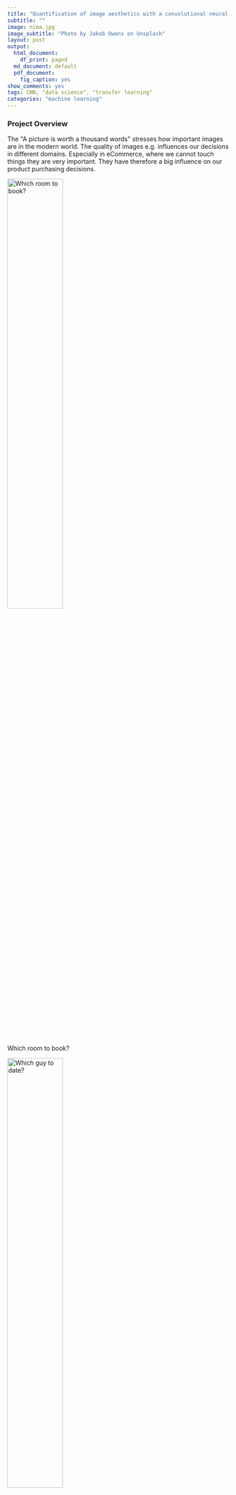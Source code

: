 ```yaml
---
title: "Quantification of image aesthetics with a convolutional neural network (CNN)"
subtitle: ""
image: nima.jpg
image_subtitle: "Photo by Jakob Owens on Unsplash"
layout: post
output:
  html_document:
    df_print: paged
  md_document: default
  pdf_document:
    fig_caption: yes
show_comments: yes
tags: CNN, "data science", "transfer learning"
categories: "machine learning"
---
```


### Project Overview

The "A picture is worth a thousand words" stresses how important images
are in the modern world. The quality of images e.g. influences our
decisions in different domains. Especially in eCommerce, where we cannot
touch things they are very important. They have therefore a big
influence on our product purchasing decisions.

<img src="../assets/img/airbnb.png" alt="Which room to book?" width="50%" />
<p class="caption">
Which room to book?
</p>

<img src="../assets/img/date.png" alt="Which guy to date?" width="50%" />
<p class="caption">
Which guy to date?
</p>

<img src="../assets/img/food.png" alt="Which food to order?" width="50%" />
<p class="caption">
Which food to order?
</p>

The goal of this project is to create a model that is able to quantify
the aesthetics of images.

### Problem Statement

The quantification of image quality is an old problem in computer
vision. There are objective and subjective methods to assess image
quality. With objective methods different algorithms quantify the
distortions and degradations in an image. Subjective methods are based
on human perception. The methods often dont't correlate with each other.
Objective methods involve traditional rule-based programming, Subjective
methods are not solvable this way.

The goal of this project is to develop an subjective method of image
quality assessment. As mentioned before this problem cannot be solved
with classical programming. But it seems that supervised machine
learning is a perfect candidate for solving the problem as this approach
learns from examples and it is a way to quantify the ineffeble. A
dataset with image quality annotations is a requirement for learning
from samples.

Within the machine learning ecosystem Convolutional Neural Networks
(CNN) are a category of Neural Networks that have proven very effective
in areas such as image recognition and classification. They are inspired
by biological processes in that the connectivity pattern between neurons
resembles the organization of the human visual cortex.

The subjective quality model will be implemented with a Convolutional
Neural Network as it seems a good fit to tackle the problem.

To solve the problem these steps are needed:

1.  Find a dataset with images with quality annotations
2.  Exploratory Data Analysis (EDA) on the dataset, to evaluate the
    characteristics and suitabilty for the problem space
3.  Cleanup and preprocessing of the dataset
4.  Design a architecture for the CNN
5.  Training of the CNN
6.  Test the model against benchmarks
7.  Analysis of the results

There will be several iterations for the steps 4.-7.

### Metrics

The distribution of user ratings will be predicted in the project. From
there you are able to predict both a quantitative mean rating, but also
a qualitive rating bucket. To capture this two metrics will be used.

#### Earth Mover's distance (EMD)

The **Earth Mover's Distance (EMD)** is a method to evaluate
dissimilarity between two multi-dimensional distributions in some
feature space where a distance measure between single features, which we
call the ground distance is given. The EMD 'lifts' this distance from
individual features to full distributions. It's assumed that a well
performing CNN should predict class distributions such that classes
closer to the ground truth class should have higher predicted
probabilities than classes that are further away. For the image quality
ratings, the scores 4, 5, and 6 are more related than 1, 5, and 10, i.e.
the goal is to punish a prediction of 4 more if the true score is 10
than when the true score is 5. The EMD is defined as the minimum cost to
transport the mass of one distribution (histogram) to the other. (Hou,
Yu, and Samaras 2016)(Rubner, Tomasi, and Guibas 2000)(Talebi and
Milanfar 2018)

$$EMD(P,Q) = \\dfrac{\\sum\\limits\_{i=1}^m \\sum\\limits\_{j=1}^n f\_{ij} d\_{ij}}{\\sum\\limits\_{i=1}^m\\sum\\limits\_{j=1}^n f\_{ij}}$$

#### Accuracy

To compare qualitative results the **Accuracy** is used. The accuracy is
the ratio of correct predictions. In this case the ground-truth and
predicted mean scores using a threshold of 5 on the "official" test set,
as this is the standard practice for AVA dataset.

$$ACC = \\frac{TP+TN}{TP+FP+TN+FN}$$

*T**P* : *T**r**u**e**P**o**s**i**t**i**v**e**s*, *T**N* : *T**r**u**e**N**e**g**a**t**i**v**e**s*, *F**N* : *F**a**l**s**e**N**e**g**a**t**i**v**e**s*, *F**P* : *F**a**l**s**e**P**o**s**i**t**i**v**e*


### Data Exploration

The AVA (Aesthetic Visual Analysis) image dataset which was introduced
by (Murray, Marchesotti, and Perronnin 2012a), (Murray, Marchesotti, and
Perronnin 2012b) is the reference dataset for all kind of image
aesthetics. The dataset contains 255508 images, along with a wide range
of aesthetic, semantic and photographic style annotations. The images
were collected from www.dpchallenge.com.

#### Sample rows

<table>
<thead>
<tr class="header">
<th align="right">image.id</th>
<th align="right">1</th>
<th align="right">2</th>
<th align="right">3</th>
<th align="right">4</th>
<th align="right">5</th>
<th align="right">6</th>
<th align="right">7</th>
<th align="right">8</th>
<th align="right">9</th>
<th align="right">10</th>
<th align="right">rating.mean</th>
<th align="right">rating.sd</th>
</tr>
</thead>
<tbody>
<tr class="odd">
<td align="right">340753</td>
<td align="right">3</td>
<td align="right">2</td>
<td align="right">5</td>
<td align="right">43</td>
<td align="right">100</td>
<td align="right">80</td>
<td align="right">23</td>
<td align="right">10</td>
<td align="right">3</td>
<td align="right">0</td>
<td align="right">5.360595</td>
<td align="right">1.225537</td>
</tr>
<tr class="even">
<td align="right">674342</td>
<td align="right">0</td>
<td align="right">2</td>
<td align="right">4</td>
<td align="right">9</td>
<td align="right">39</td>
<td align="right">56</td>
<td align="right">31</td>
<td align="right">21</td>
<td align="right">15</td>
<td align="right">6</td>
<td align="right">6.355191</td>
<td align="right">1.595610</td>
</tr>
<tr class="odd">
<td align="right">737669</td>
<td align="right">8</td>
<td align="right">16</td>
<td align="right">29</td>
<td align="right">55</td>
<td align="right">81</td>
<td align="right">18</td>
<td align="right">6</td>
<td align="right">0</td>
<td align="right">0</td>
<td align="right">0</td>
<td align="right">4.234742</td>
<td align="right">1.300529</td>
</tr>
<tr class="even">
<td align="right">16606</td>
<td align="right">0</td>
<td align="right">1</td>
<td align="right">13</td>
<td align="right">24</td>
<td align="right">46</td>
<td align="right">55</td>
<td align="right">40</td>
<td align="right">14</td>
<td align="right">5</td>
<td align="right">2</td>
<td align="right">5.770000</td>
<td align="right">1.478885</td>
</tr>
<tr class="odd">
<td align="right">344449</td>
<td align="right">1</td>
<td align="right">6</td>
<td align="right">17</td>
<td align="right">52</td>
<td align="right">91</td>
<td align="right">47</td>
<td align="right">25</td>
<td align="right">6</td>
<td align="right">1</td>
<td align="right">0</td>
<td align="right">5.044715</td>
<td align="right">1.285485</td>
</tr>
</tbody>
</table>

#### Sample images

<img src="../assets/img/unnamed-chunk-16-1.png" alt="Best rated images"  />
<p class="caption">
Best rated images
</p>

<img src="../assets/img/unnamed-chunk-17-1.png" alt="Worst rated images"  />
<p class="caption">
Worst rated images
</p>

#### Desciptive Statistics of number of ratings

<table>
<thead>
<tr class="header">
<th align="right"> </th>
<th align="right">value</th>
</tr>
</thead>
<tbody>
<tr class="odd">
<td align="right"><strong>Mean</strong></td>
<td align="right">210.14</td>
</tr>
<tr class="even">
<td align="right"><strong>Std.Dev.</strong></td>
<td align="right">61.51</td>
</tr>
<tr class="odd">
<td align="right"><strong>Min</strong></td>
<td align="right">78.00</td>
</tr>
<tr class="even">
<td align="right"><strong>Q1</strong></td>
<td align="right">164.00</td>
</tr>
<tr class="odd">
<td align="right"><strong>Median</strong></td>
<td align="right">201.00</td>
</tr>
<tr class="even">
<td align="right"><strong>Q3</strong></td>
<td align="right">247.00</td>
</tr>
<tr class="odd">
<td align="right"><strong>Max</strong></td>
<td align="right">549.00</td>
</tr>
</tbody>
</table>

#### Desciptive Statistics of rating.mean

<table>
<thead>
<tr class="header">
<th align="right"> </th>
<th align="right">value</th>
</tr>
</thead>
<tbody>
<tr class="odd">
<td align="right"><strong>Mean</strong></td>
<td align="right">5.38</td>
</tr>
<tr class="even">
<td align="right"><strong>Std.Dev.</strong></td>
<td align="right">0.73</td>
</tr>
<tr class="odd">
<td align="right"><strong>Min</strong></td>
<td align="right">1.81</td>
</tr>
<tr class="even">
<td align="right"><strong>Q1</strong></td>
<td align="right">4.91</td>
</tr>
<tr class="odd">
<td align="right"><strong>Median</strong></td>
<td align="right">5.39</td>
</tr>
<tr class="even">
<td align="right"><strong>Q3</strong></td>
<td align="right">5.87</td>
</tr>
<tr class="odd">
<td align="right"><strong>Max</strong></td>
<td align="right">8.60</td>
</tr>
</tbody>
</table>

### Exploratory Visualization

#### Distribution of number of Ratings

<img src="../assets/img/unnamed-chunk-20-1.png" alt="Number of ratings per image: Majority is rated by more than 100 raters"  />
<p class="caption">
Number of ratings per image: Majority is rated by more than 100 raters
</p>

The number of ratings for the images ranges from 78 to 549 with an
average of 210 on a scale from 1 to 10.

It can be seen that all images are rated by a high numbers of raters.
This is very import as rating an image by it's aesthetics is very
subjective. To level out outliers ratings, a high number of raters is
needed.

#### Distribution of Mean Ratings

<img src="../assets/img/unnamed-chunk-21-1.png" alt="Distribution of rating mean"  />
<p class="caption">
Distribution of rating mean
</p>

It can be seen from the distribution and the descriptive statistics that
50% of images has a rating mean within 4.9 and 5.9 and about 85% are
between 3.9 and 6.8. From the boxplot it can be seen that rating means
above 7.2 and below 3.5 are outliers in the way that these values are
very rare.

This is problematic thas the model performance might not sufficient for
images with very good and bad quality.

### Algorithms and Techniques

#### Convolutional Neural Networks (CNN)

A Convolutional Neural Network (CNN) will be used to solve the problem
of image aesthetics assessment. They are deep neural networks inspired
by biological processes and most commonly applied to analyzing visual
imagery.

CNNs consist of an input, an output layer and several hidden layers. The
hidden layers are typically a convolutional layer followed by a pooling
layer.

<img src="../assets/img/Typical_cnn.png" alt="Structure of a typical CNN for image classification. The network has multiple filtering kernels for each convolution layer, which extract features. Subsampling or Pooling layers are used for information reduction. (Source Wikipedia)" width="70%" />
<p class="caption">
Structure of a typical CNN for image classification. The network has
multiple filtering kernels for each convolution layer, which extract
features. Subsampling or Pooling layers are used for information
reduction. (Source Wikipedia)
</p>

*Convolutional Layer*

The purpose of the convolutional layer is to extract features from the
input image. They preserve the spatial relationship between pixels by
learning image features using small squares of input data.

<img src="../assets/img/3_conv.png" alt="Convolutional operation to extract features" width="750" />
<p class="caption">
Convolutional operation to extract features
</p>

*Pooling Layer*

Convolutional networks may include pooling layers. These layers combine
the outputs of neuron clusters at one layer into a single neuron in the
next layer. This is done for the following reasons

-   Reduction of memory and increase in execution speed
-   Reduction of overfitting

<img src="../assets/img/Max_pooling.png" alt="MaxPooling layer, that extracts the maximum value in a region to reduce information. (Source Wikipedia)" width="60%" />
<p class="caption">
MaxPooling layer, that extracts the maximum value in a region to reduce
information. (Source Wikipedia)
</p>

*Fully connected Layer*

After multiple layers of convolutional and pooling layers a fully
connected layer completes the network. The fully connected layer is a
traditional multi layer perceptron responsible for the classification
task.

#### Transfer Learning

Transfer learning is a popular method in computer vision because it
allows to build accurate models in a timesaving way (Rawat and Wang
2017). With transfer learning, instead of starting the learning process
from scratch, you start from patterns that have been learned when
solving a different problem. This way you leverage previous learnings
and avoid starting from scratch.

In computer vision, transfer learning is usually expressed through the
use of pre-trained models. A pre-trained model is a model that was
trained on a large benchmark dataset to solve a problem similar to the
one that we want to solve. Accordingly, due to the computational cost of
training such models, it is common practice to import and use models
from published literature (e.g. VGG, Inception, MobileNet).

<img src="../assets/img/transferlearning.png" alt="Transfer learning" width="50%" />
<p class="caption">
Transfer learning
</p>

Several state-of-the-art image classification applications are based on
the transfer learning solutions (He et al. 2016), (Szegedy et al. 2016)
Google reported in it's NIMA (Neural Image Assessment) paper the highest
accuracy with a transfer learning based model (Talebi and Milanfar 2018)

The goal of the project is to use the MobileNet architecture with
ImageNet weights, and the replacement of the last dense layer in
MobileNet with a dense layer that outputs to 10 classes (scores 1 to
10), which form together the rating distribution as suggested by (Talebi
and Milanfar 2018)

### Benchmark

Accuracies of different models on the AVA dataset are reported in
different papers. These accuracies are used for benchmarking the models
which are created in this project. The benchmarks are based on the
"official" AVA test set. The goal is to achieve at least an accuracy of
68% which is above the lower boundary of the relevant papers for image
aesthetics.

<table>
<thead>
<tr class="header">
<th>Model</th>
<th>Reference</th>
<th align="right">Accuracy (2 classes)</th>
<th align="right">EMD</th>
</tr>
</thead>
<tbody>
<tr class="odd">
<td>Murray</td>
<td><span class="citation">(Murray, Marchesotti, and Perronnin 2012b)</span></td>
<td align="right">68.00%</td>
<td align="right">--</td>
</tr>
<tr class="even">
<td>Reg</td>
<td><span class="citation">(Kong et al. 2016)</span></td>
<td align="right">72.04%</td>
<td align="right">--</td>
</tr>
<tr class="odd">
<td>DCNN</td>
<td><span class="citation">(Lu et al. 2014)</span></td>
<td align="right">73.25%</td>
<td align="right">--</td>
</tr>
<tr class="even">
<td>DMA</td>
<td><span class="citation">(Lu et al. 2015)</span></td>
<td align="right">74.46%</td>
<td align="right">--</td>
</tr>
<tr class="odd">
<td>Schwarz</td>
<td><span class="citation">(Schwarz, Wieschollek, and Lensch 2018)</span></td>
<td align="right">75.83%</td>
<td align="right">--</td>
</tr>
<tr class="even">
<td>NIMA(MobileNet)</td>
<td><span class="citation">(Talebi and Milanfar 2018)</span></td>
<td align="right">80.36%</td>
<td align="right">0.081</td>
</tr>
<tr class="odd">
<td>NIMA(Inception-v2)</td>
<td><span class="citation">(Talebi and Milanfar 2018)</span></td>
<td align="right">81.51%</td>
<td align="right">0.050</td>
</tr>
</tbody>
</table>

III. Methodology
----------------

### Data Preprocessing

The data preprocessing can be devided into two parts: The first part was
done during the exploratory data analysis. In this step the following
checks and cleanings were performed:

1.  Removal of images

    -   Several images had to be removed from meta data as they did not
        exist.

    -   Several corrupted images were identified with a script. The
        corrupted images were deleted from the meta data.

2.  Technical image properties were engineered to check image
    anomalities

    Several technnical image properties (file size, resolution, aspect
    ratio) were engineered and checked for anomalies. No abnormal images
    could be identified here with these properties.

The second preprocessing step is performed during training:

1.  Splitting of the data into training and validation set

    10% of images of the training set are used for validation.

2.  Basemodel specific preprocessing were performed

    Each basemodel provided by Keras offers a preprocessing function
    with specific preprocessing steps for this model. This preprocessing
    step is applied to a ImageGenerator which loads the images for
    training and model evaluation.

3.  Normalization of distribution

    The rating distribution was normalized, because each image was rated
    by a diffrent number of people.

4.  Image resizing and random cropping

    The training images are rescaled to 256 x 256 px and afterwards a
    randomly performed crop of 224 x 224 px is extracted. This is
    reported to reduce overfitting issues. (Talebi and Milanfar 2018)

5.  Undersampling of the data

    For earlier tainings sessions the number of images are reduced by
    cutting the data in 10 rating bins and taking the top n samples of
    each bin. This is done because of two reasons: As the compute power
    is limited this reduces the time to train the model. Another reason
    is that the data is unbalanced. There are just a few images with
    very low and high ratings. It was expected that the undersampling
    reduces the effect of overfitting to the images around the most
    common ratings.

### Implementation

The goal was to create a clear training script which can be
parameterized from outsite for triggering the different trainings. To
reduce the lines of code of this training script, it orchestrates the
building blocks of the training with a pipeline script.

1.  All needed libraries are identified and put into a requirements.txt

2.  An internal library to download the AVA images and the meta data is
    implemented.

3.  A training script was created with building blocks for training
    (loading data, preparing data, train, evaluate)

4.  Building blocks of the training script are moved to a pipeline
    script. The scripts saves different artifacts: Model architecture,
    Model weights, training history, time for training, training
    visualization

5.  A model class is created, which encapsulates the basemodel and top
    model and offers helper functions to change optimizer and freeze
    layers on the fly

6.  The EMD loss function is created

7.  The image generator is created for loading the images and perform
    the preprocessing of the images

8.  Several helper functions for model evaluation are implemented

The actual training is performed in 2 Steps:

1.  Base model weights are frozen and just the top model is trained with
    a higher learning rate

2.  Base model weights are unfrozen and the full network is trained with
    a lower learning rate

#### Model design of the CNN

The model consists as mentioned before of two parts. The base model is
unchanged apart from the first layers which is removed. The model is
initialized with the ImageNet weights. The ImageNet project is a large
visual database designed for use in visual object recognition software
research. The weights for this dataset is used as the images are
similiar to the ones in the AVA dataset. For the base model the
MobileNet architecture is used as this network is smaller to other
networks and suitable for mobile and embedded based vision applications
where there is lack of compute power. (Howard et al. 2017)

The top model consists of two layers. The first layer is a dropout layer
to reduce overfitting, followed by dense layer with a output size of 10
with a softmax activation to predict the distribution of ratings. A Adam
optimizer with different learning rates and learning rate decays is used
for training.

<img src="../assets/img/top_model_plot.png" alt="Design of top model: Dropout Layer for avoiding overfitting, Dense layer with 10 output classes" width="300%" />
<p class="caption">
Design of top model: Dropout Layer for avoiding overfitting, Dense layer
with 10 output classes
</p>

### Refinement

Several parameters were used for model refinement:

-   Learning rate for dense layers and all layers
-   Learning rate decay for dense layers and all layers
-   Number of epochs for dense layers and all layers
-   Number of images per rating bin used for training
-   Dropout ratio for dropout layer in top model

The training is done in iterative way: First the model is trained with
very few samples and the default values for the parameters above. Then
the model is trained with more samples and the parameters are fine
tuned. After the model is trained the loss value and the accuracy are
calculated for the test set. The accuracy is then compared against the
accuracy scores from the paper (see section Benchmarks) till a
sufficient model accuracy was reached.

The training process is supervised with plots for the loss on the
training and validation set to check if everything works well and to
optimize the learning process.

<img src="../assets/img/training_history.png" alt="The plots for training history is used to find the best number of  epochs for the two learning phases. During phase 1 validation loss flattens at epoch 5 (4 in plot ) and in phase 2 the val loss flattens at epoch 8 (12 in plot)" width="80%" />
<p class="caption">
The plots for training history is used to find the best number of epochs
for the two learning phases. During phase 1 validation loss flattens at
epoch 5 (4 in plot ) and in phase 2 the val loss flattens at epoch 8 (12
in plot)
</p>

IV. Results
-----------

### Model Evaluation and Validation

Out of the different models model8 was chosen as it's EMD loss value is
the lowest and it's accuracy is the highest among all models on the test
set. The results are trustful, as the test set is the "official" test
set for AVA and the model never saw these images during training or
validation. An interesting fact is that this model performs slightly
better than model9, which was trained with double the amount of training
images.

<table>
<thead>
<tr class="header">
<th align="left">model</th>
<th align="right">acc</th>
<th align="right">emd</th>
</tr>
</thead>
<tbody>
<tr class="odd">
<td align="left">model8</td>
<td align="right">75.22</td>
<td align="right">0.094</td>
</tr>
<tr class="even">
<td align="left">model6</td>
<td align="right">74.89</td>
<td align="right">0.117</td>
</tr>
<tr class="odd">
<td align="left">model9</td>
<td align="right">74.85</td>
<td align="right">0.095</td>
</tr>
<tr class="even">
<td align="left">model5</td>
<td align="right">73.94</td>
<td align="right">0.121</td>
</tr>
<tr class="odd">
<td align="left">model7</td>
<td align="right">70.42</td>
<td align="right">0.105</td>
</tr>
</tbody>
</table>

The best model is based on the MobileNet architecture and the following
parameters are used. All these parameters seem reasonable:

<table>
<thead>
<tr class="header">
<th align="right">Dropout</th>
<th align="right">n training samples</th>
<th align="right">lr(dense)</th>
<th align="right">lr(all)</th>
<th align="right">lr decay(dense)</th>
<th align="right">lr decay(all)</th>
<th align="right">Epochs (dense)</th>
<th align="right">Epochs (all)</th>
</tr>
</thead>
<tbody>
<tr class="odd">
<td align="right">0.75</td>
<td align="right">13914</td>
<td align="right">0.001</td>
<td align="right">3e-05</td>
<td align="right">0</td>
<td align="right">2.3e-05</td>
<td align="right">5</td>
<td align="right">9</td>
</tr>
</tbody>
</table>

It can be seen from the figure below, that the distribution of the
ground truth mean ratings and the predicted mean ratings are very
similiar for the best model. The model works well for mean ratings
between 3.5 and 7.5. Ratings below or above these boundaries are not
covered well by the model. This due the fact, that there are not many
images with very high and low ratings. So model is not capable to rate
these extreme outliers correctly, because of the lack of examples.

<img src="../assets/img/unnamed-chunk-30-1.png" alt="Big figure: Distribution of pedicted mean ratings and ground truth rating on test set. Small figures: Distribution on lower and upper end on test set."  />
<p class="caption">
Big figure: Distribution of pedicted mean ratings and ground truth
rating on test set. Small figures: Distribution on lower and upper end
on test set.
</p>

### Justification

In comparison to the benchmarks the model shows an moderate accuracy on
the reference test set for AVA which is used throughout all models from
the papers.

The result are quite impressive, as the model was trained with just
13914 images. The models in the papers were trained with the full
training set.

<table>
<thead>
<tr class="header">
<th>Model</th>
<th>Reference</th>
<th align="right">Accuracy (2 classes)</th>
<th align="right">EMD</th>
</tr>
</thead>
<tbody>
<tr class="odd">
<td>Murray</td>
<td><span class="citation">(Murray, Marchesotti, and Perronnin 2012b)</span></td>
<td align="right">68.00%</td>
<td align="right">--</td>
</tr>
<tr class="even">
<td>Reg</td>
<td><span class="citation">(Kong et al. 2016)</span></td>
<td align="right">72.04%</td>
<td align="right">--</td>
</tr>
<tr class="odd">
<td>DCNN</td>
<td><span class="citation">(Lu et al. 2014)</span></td>
<td align="right">73.25%</td>
<td align="right">--</td>
</tr>
<tr class="even">
<td>DMA</td>
<td><span class="citation">(Lu et al. 2015)</span></td>
<td align="right">74.46%</td>
<td align="right">--</td>
</tr>
<tr class="odd">
<td><strong>My Model</strong></td>
<td><strong>--</strong></td>
<td align="right"><strong>75.22%</strong></td>
<td align="right"><strong>0.094</strong></td>
</tr>
<tr class="even">
<td>Schwarz</td>
<td><span class="citation">(Schwarz, Wieschollek, and Lensch 2018)</span></td>
<td align="right">75.83%</td>
<td align="right">--</td>
</tr>
<tr class="odd">
<td>NIMA(MobileNet)</td>
<td><span class="citation">(Talebi and Milanfar 2018)</span></td>
<td align="right">80.36%</td>
<td align="right">0.081</td>
</tr>
<tr class="even">
<td>NIMA(Inception-v2)</td>
<td><span class="citation">(Talebi and Milanfar 2018)</span></td>
<td align="right">81.51%</td>
<td align="right">0.050</td>
</tr>
</tbody>
</table>

V. Conclusion
-------------

### Free-Form Visualization

For a final quick and dirty test the images from the "Project overview"
section are rated with the model. The images are not part of the AVA
dataset.

<img src="../assets/img/airbnb.png" alt="Left Image: 4.23 Right image: 3.91" width="50%" />
<p class="caption">
Left Image: 4.23 Right image: 3.91
</p>

<img src="../assets/img/date.png" alt="Left Image: 3.27 Right image: 4.00" width="50%" />
<p class="caption">
Left Image: 3.27 Right image: 4.00
</p>

<img src="../assets/img/food.png" alt="Left Image: 3.98 Right image: 4.67" width="50%" />
<p class="caption">
Left Image: 3.98 Right image: 4.67
</p>

It can be seen, that the images which we as a human being would rate
better are also rated better by the model, although the food images are
almost the same quality.

### Reflection

The process used for this project can be summarized using the following
steps

1.  A relevant problem was found
2.  A research for relevant papers was done
3.  Datasets for the problem were researched, analyzed and the best
    suitable dataset was selected
4.  The dataset was cleaned
5.  Model benchmarks were extracted from papers
6.  The technical infrastructure for the project was set up
7.  Models were trained and finetuned and checked against the
    benchmarks, till a good enough model was found, that solves the
    problem

The project was very challanging for me as I had limited compute power
and the dataset is very large. Till the end I was not able to train the
models on the full training set as there were always problems like
running out of memory and Keras and Tensorflow specific problems. I was
at some point stuck, as the models performed badly. After doing an
additional research round I found the Nima paper from Google, which was
so brandnew that it wasn't published when I started the project in july.
The insights from the paper were a breakthrough, especially the usage of
the Earth Movers Loss and the usage of the MobileNet archtitecture for
the base model. I am very proud that I could get a accuracy which was
within the boundaries of the relevant papers and mastered a topic that
is very hot in the moment, especially as I used less images than the
researchers in the papers.

### Improvement

It's very interesting that I did achieve an accuracy within the
boundaries with my undersampling strategy, which was half born out of
need. Even after doing the undersampling of the data the distribution of
the ratings is unbalanced.

A strategy to even perform better would be to do image augmentation on
the underrepresented rated images. This is not so easy, as not every
kind of image augmentation can be used e.g darkening an image may effect
the aesthetics of the image. Another interesting approach would be to
generate images with very high and low rating with GANs
(generative-adversarial-networks).

Another improvement for the project would be to containerize the whole
process with Docker and Docker NVIDIA. The goal would be to have a
docker image that automatically downloads the data, does the
preprocessing of it, does the training and stops the container after
training. Within this project this is done with anaconda environments,
which is less than ideal in my eyes. I had to always switch from my
local environment to the AWS cloud instance, lost time as the
environments are not the same. A Docker environment could be also
optimized with reusable elements for other Deep Learning projects.

VI. References
--------------

He, Kaiming, Xiangyu Zhang, Shaoqing Ren, and Jian Sun. 2016. “Deep
Residual Learning for Image Recognition.” In *Proceedings of the Ieee
Conference on Computer Vision and Pattern Recognition*, 770–78.

Hou, Le, Chen-Ping Yu, and Dimitris Samaras. 2016. “Squared Earth
Mover’s Distance-Based Loss for Training Deep Neural Networks.” *arXiv
Preprint arXiv:1611.05916*.

Howard, Andrew G, Menglong Zhu, Bo Chen, Dmitry Kalenichenko, Weijun
Wang, Tobias Weyand, Marco Andreetto, and Hartwig Adam. 2017.
“Mobilenets: Efficient Convolutional Neural Networks for Mobile Vision
Applications.” *arXiv Preprint arXiv:1704.04861*.

Kong, Shu, Xiaohui Shen, Zhe Lin, Radomir Mech, and Charless Fowlkes.
2016. “Photo Aesthetics Ranking Network with Attributes and Content
Adaptation.” In *European Conference on Computer Vision*, 662–79.
Springer.

Lu, Xin, Zhe Lin, Hailin Jin, Jianchao Yang, and James Z Wang. 2014.
“Rapid: Rating Pictorial Aesthetics Using Deep Learning.” In
*Proceedings of the 22nd Acm International Conference on Multimedia*,
457–66. ACM.

Lu, Xin, Zhe Lin, Xiaohui Shen, Radomir Mech, and James Z Wang. 2015.
“Deep Multi-Patch Aggregation Network for Image Style, Aesthetics, and
Quality Estimation.” In *Proceedings of the Ieee International
Conference on Computer Vision*, 990–98.

Murray, Naila, Luca Marchesotti, and Florent Perronnin. 2012a. “AVA: A
Large-Scale Database for Aesthetic Visual Analysis.”
<https://github.com/mtobeiyf/ava_downloader>.

———. 2012b. “AVA: A Large-Scale Database for Aesthetic Visual Analysis.”
In *Computer Vision and Pattern Recognition (Cvpr), 2012 Ieee Conference
on*, 2408–15. IEEE.

Rawat, Waseem, and Zenghui Wang. 2017. “Deep Convolutional Neural
Networks for Image Classification: A Comprehensive Review.” *Neural
Computation* 29 (9). MIT Press: 2352–2449.

Rubner, Yossi, Carlo Tomasi, and Leonidas J Guibas. 2000. “The Earth
Mover’s Distance as a Metric for Image Retrieval.” *International
Journal of Computer Vision* 40 (2). Springer: 99–121.

Schwarz, Katharina, Patrick Wieschollek, and Hendrik PA Lensch. 2018.
“Will People Like Your Image? Learning the Aesthetic Space.” In
*Applications of Computer Vision (Wacv), 2018 Ieee Winter Conference
on*, 2048–57. IEEE.

Szegedy, Christian, Vincent Vanhoucke, Sergey Ioffe, Jon Shlens, and
Zbigniew Wojna. 2016. “Rethinking the Inception Architecture for
Computer Vision.” In *Proceedings of the Ieee Conference on Computer
Vision and Pattern Recognition*, 2818–26.

Talebi, Hossein, and Peyman Milanfar. 2018. “Nima: Neural Image
Assessment.” *IEEE Transactions on Image Processing* 27 (8). IEEE:
3998–4011.
